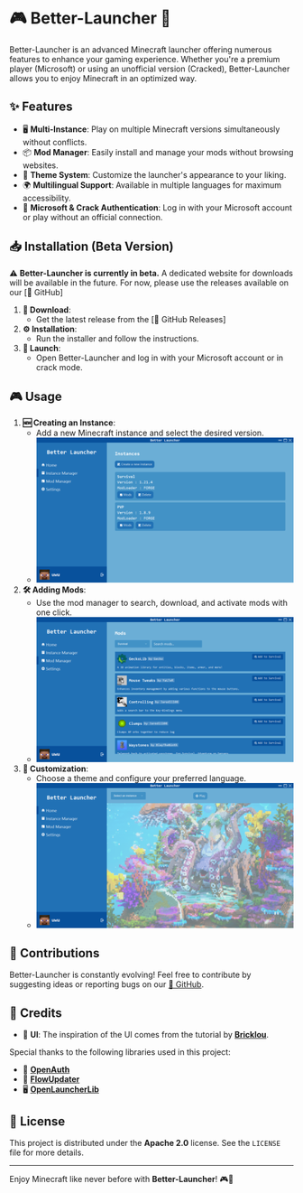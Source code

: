 # 🎮 Better-Launcher 🚀

Better-Launcher is an advanced Minecraft launcher offering numerous features to enhance your gaming experience. Whether you're a premium player (Microsoft) or using an unofficial version (Cracked), Better-Launcher allows you to enjoy Minecraft in an optimized way.

## ✨ Features

- 🖥️ **Multi-Instance**: Play on multiple Minecraft versions simultaneously without conflicts.
- 📦 **Mod Manager**: Easily install and manage your mods without browsing websites.
- 🎨 **Theme System**: Customize the launcher's appearance to your liking.
- 🌍 **Multilingual Support**: Available in multiple languages for maximum accessibility.
- 🔑 **Microsoft & Crack Authentication**: Log in with your Microsoft account or play without an official connection.

## 📥 Installation (Beta Version)

⚠️ **Better-Launcher is currently in beta.** A dedicated website for downloads will be available in the future. For now, please use the releases available on our [📌 GitHub]

1. **📌 Download**:
   - Get the latest release from the [🔗 GitHub Releases]
2. **⚙️ Installation**:
   - Run the installer and follow the instructions.
3. **🚀 Launch**:
   - Open Better-Launcher and log in with your Microsoft account or in crack mode.

## 🎮 Usage

1. **🆕 Creating an Instance**:
   - Add a new Minecraft instance and select the desired version.
   - ![image alt](https://github.com/magiidev/Better-Launcher/blob/master/src/main/resources/images/instances.png?raw=true)
2. **🛠️ Adding Mods**:
   - Use the mod manager to search, download, and activate mods with one click.
   - ![image alt](https://github.com/magiidev/Better-Launcher/blob/master/src/main/resources/images/mods.png?raw=true)
3. **🎨 Customization**:
   - Choose a theme and configure your preferred language.
   - ![image alt](https://github.com/magiidev/Better-Launcher/blob/master/src/main/resources/images/home.png?raw=true)

## 🤝 Contributions

Better-Launcher is constantly evolving! Feel free to contribute by suggesting ideas or reporting bugs on our [📌 GitHub](#).

## 🎉 Credits

- 🎨 **UI**: The inspiration of the UI comes from the tutorial by **[Bricklou](https://github.com/Bricklou)**.
  
Special thanks to the following libraries used in this project:

- 🔐 **[OpenAuth](https://github.com/Litarvan/OpenAuth)** 
- 🚀 **[FlowUpdater](https://github.com/Flowarg/FlowUpdater)** 
- 🖥️ **[OpenLauncherLib](https://github.com/Flowarg/OpenLauncherLib)**

## 📜 License

This project is distributed under the **Apache 2.0** license. See the `LICENSE` file for more details.

---

Enjoy Minecraft like never before with **Better-Launcher**! 🎮🚀
